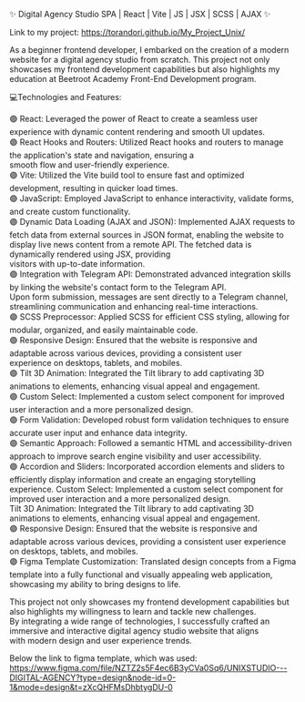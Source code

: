 ✨ Digital Agency Studio SPA | React | Vite | JS | JSX | SCSS | AJAX ✨
 
Link to my project: https://torandori.github.io/My_Project_Unix/

As a beginner frontend developer, I embarked on the creation of a modern website for a digital agency studio from scratch. 
This project not only showcases my frontend development capabilities but also highlights my education at Beetroot Academy 
Front-End Development program. 

💻Technologies and Features:

🟣 React: Leveraged the power of React to create a seamless user experience with dynamic content rendering and smooth UI updates.  
🟣 React Hooks and Routers: Utilized React hooks and routers to manage the application's state and navigation, ensuring a  
   smooth flow and user-friendly experience.  
🟣 Vite: Utilized the Vite build tool to ensure fast and optimized development, resulting in quicker load times.  
🟣 JavaScript: Employed JavaScript to enhance interactivity, validate forms, and create custom functionality.  
🟣 Dynamic Data Loading (AJAX and JSON): Implemented AJAX requests to fetch data from external sources in JSON format, 
   enabling the website to display live news content from a remote API. The fetched data is dynamically rendered using JSX, providing  
   visitors with up-to-date information.  
🟣 Integration with Telegram API: Demonstrated advanced integration skills by linking the website's contact form to the Telegram API.  
    Upon form submission, messages are sent directly to a Telegram channel, streamlining communication and enhancing real-time interactions.  
🟣 SCSS Preprocessor: Applied SCSS for efficient CSS styling, allowing for modular, organized, and easily maintainable code.  
🟣 Responsive Design: Ensured that the website is responsive and adaptable across various devices, providing a consistent user   
   experience on desktops, tablets, and mobiles.  
🟣 Tilt 3D Animation: Integrated the Tilt library to add captivating 3D animations to elements, enhancing visual appeal and engagement.  
🟣 Custom Select: Implemented a custom select component for improved user interaction and a more personalized design.  
🟣 Form Validation: Developed robust form validation techniques to ensure accurate user input and enhance data integrity.  
🟣 Semantic Approach: Followed a semantic HTML and accessibility-driven approach to improve search engine visibility and user accessibility.  
🟣 Accordion and Sliders: Incorporated accordion elements and sliders to efficiently display information and create an engaging storytelling  
    experience. Custom Select: Implemented a custom select component for improved user interaction and a more personalized design.  
    Tilt 3D Animation: Integrated the Tilt library to add captivating 3D animations to elements, enhancing visual appeal and engagement.  
🟣 Responsive Design: Ensured that the website is responsive and adaptable across various devices, providing a consistent user experience   
    on desktops, tablets, and mobiles.  
🟣 Figma Template Customization: Translated design concepts from a Figma template into a fully functional and visually appealing web application,  
    showcasing my ability to bring designs to life.  

This project not only showcases my frontend development capabilities but also highlights my willingness to learn and tackle new challenges.   
By integrating a wide range of technologies, I successfully crafted an immersive and interactive digital agency studio website that aligns   
with modern design and user experience trends.  

Below the link to figma template, which was used:  
https://www.figma.com/file/NZTZ2s5F4ec6B3yCVa0Sq6/UNIXSTUDIO---DIGITAL-AGENCY?type=design&node-id=0-1&mode=design&t=zXcQHFMsDhbtygDU-0  

